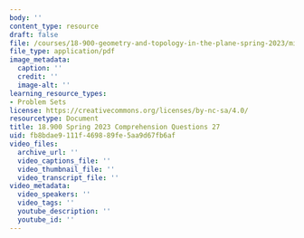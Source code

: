 ```yaml
---
body: ''
content_type: resource
draft: false
file: /courses/18-900-geometry-and-topology-in-the-plane-spring-2023/mit18_900s23_q27.pdf
file_type: application/pdf
image_metadata:
  caption: ''
  credit: ''
  image-alt: ''
learning_resource_types:
- Problem Sets
license: https://creativecommons.org/licenses/by-nc-sa/4.0/
resourcetype: Document
title: 18.900 Spring 2023 Comprehension Questions 27
uid: fb8bdae9-111f-4698-89fe-5aa9d67fb6af
video_files:
  archive_url: ''
  video_captions_file: ''
  video_thumbnail_file: ''
  video_transcript_file: ''
video_metadata:
  video_speakers: ''
  video_tags: ''
  youtube_description: ''
  youtube_id: ''
---
```

